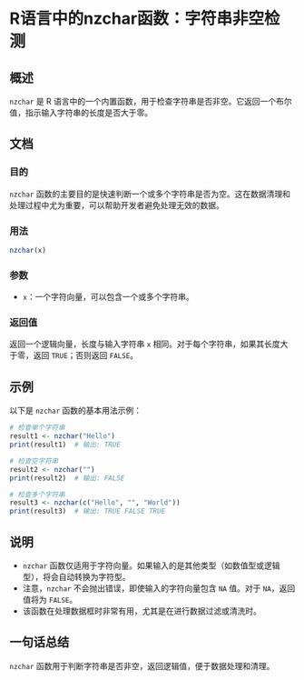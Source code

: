 <!--
Meta Description: # R语言中的nzchar函数：字符串非空检测 ## 概述 `nzchar` 是 R 语言中的一个内置函数，用于检查字符串是否非空。它返回一个布尔值，指示输入字符串的长度是否大于零。 ## 文档 ### 目的 `nzchar` 函数的主要目的是快速判断一个或多个字符串是否为空。这在数据清理和处理过程...
Meta Keywords: nzchar, true, false, print, result1
-->

# R语言中的nzchar函数：字符串非空检测

## 概述
`nzchar` 是 R 语言中的一个内置函数，用于检查字符串是否非空。它返回一个布尔值，指示输入字符串的长度是否大于零。

## 文档
### 目的
`nzchar` 函数的主要目的是快速判断一个或多个字符串是否为空。这在数据清理和处理过程中尤为重要，可以帮助开发者避免处理无效的数据。

### 用法
```R
nzchar(x)
```

### 参数
- `x`：一个字符向量，可以包含一个或多个字符串。

### 返回值
返回一个逻辑向量，长度与输入字符串 `x` 相同。对于每个字符串，如果其长度大于零，返回 `TRUE`；否则返回 `FALSE`。

## 示例
以下是 `nzchar` 函数的基本用法示例：

```R
# 检查单个字符串
result1 <- nzchar("Hello")
print(result1)  # 输出: TRUE

# 检查空字符串
result2 <- nzchar("")
print(result2)  # 输出: FALSE

# 检查多个字符串
result3 <- nzchar(c("Hello", "", "World"))
print(result3)  # 输出: TRUE FALSE TRUE
```

## 说明
- `nzchar` 函数仅适用于字符向量。如果输入的是其他类型（如数值型或逻辑型），将会自动转换为字符型。
- 注意，`nzchar` 不会抛出错误，即使输入的字符向量包含 `NA` 值。对于 `NA`，返回值将为 `FALSE`。
- 该函数在处理数据框时非常有用，尤其是在进行数据过滤或清洗时。

## 一句话总结
`nzchar` 函数用于判断字符串是否非空，返回逻辑值，便于数据处理和清理。
